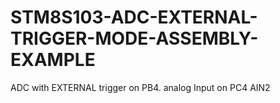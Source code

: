 # STM8S103-ADC-EXTERNAL-TRIGGER-MODE-ASSEMBLY-EXAMPLE
ADC with EXTERNAL trigger on PB4. analog Input on PC4 AIN2
